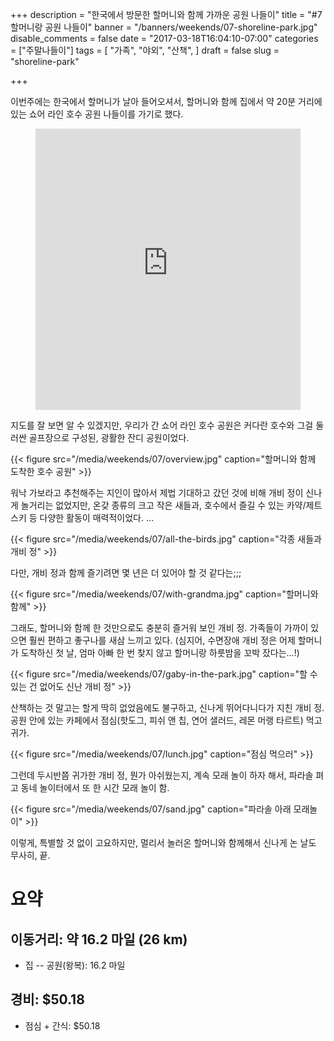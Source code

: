 +++
description = "한국에서 방문한 할머니와 함께 가까운 공원 나들이"
title = "#7 할머니랑 공원 나들이"
banner = "/banners/weekends/07-shoreline-park.jpg"
disable_comments = false
date = "2017-03-18T16:04:10-07:00"
categories = ["주말나들이"]
tags = [
    "가족",
    "야외",
    "산책",
    ]
draft = false
slug = "shoreline-park"

+++

이번주에는 한국에서 할머니가 날아 들어오셔서, 할머니와 함께 집에서 약 20분
거리에 있는 쇼어 라인 호수 공원 나들이를 가기로 했다.

<figure>
<iframe src="https://www.google.com/maps/embed?pb=!1m18!1m12!1m3!1d3168.1881288277796!2d-122.09032274876655!3d37.43266027972413!2m3!1f0!2f0!3f0!3m2!1i1024!2i768!4f13.1!3m3!1m2!1s0x808fba1fa9749f5d%3A0xeefa5cb8d9b8ca6!2sShoreline+Lake+Boathouse!5e0!3m2!1sen!2sus!4v1489878398039"
width="100%" height="450" frameborder="0" style="border:0" allowfullscreen></iframe>
</figure>

지도를 잘 보면 알 수 있겠지만, 우리가 간 쇼어 라인 호수 공원은 커다란 호수와
그걸 둘러싼 골프장으로 구성된, 광활한 잔디 공원이었다.

{{< figure
  src="/media/weekends/07/overview.jpg"
  caption="할머니와 함께 도착한 호수 공원" >}}

워낙 가보라고 추천해주는 지인이 많아서 제법 기대하고 갔던 것에 비해 개비 정이
신나게 놀거리는 없었지만, 온갖 종류의 크고 작은 새들과, 호수에서 즐길 수 있는
카약/제트스키 등 다양한 활동이 매력적이었다. …

{{< figure
  src="/media/weekends/07/all-the-birds.jpg"
  caption="각종 새들과 개비 정" >}}

다만, 개비 정과 함께 즐기려면 몇 년은 더 있어야 할 것 같다는;;;

{{< figure
  src="/media/weekends/07/with-grandma.jpg"
  caption="할머니와 함께" >}}

그래도, 할머니와 함께 한 것만으로도 충분히 즐거워 보인 개비 정.
가족들이 가까이 있으면 훨씬 편하고 좋구나를 새삼 느끼고 있다.
(심지어, 수면장애 개비 정은 어제 할머니가 도착하신 첫 날, 엄마 아빠 한 번 찾지
않고 할머니랑 하룻밤을 꼬박 잤다는…!)

{{< figure
  src="/media/weekends/07/gaby-in-the-park.jpg"
  caption="할 수 있는 건 없어도 신난 개비 정" >}}

산책하는 것 말고는 할게 딱히 없었음에도 불구하고, 신나게 뛰어다니다가 지친
개비 정. 공원 안에 있는 카페에서 점심(핫도그, 피쉬 앤 칩, 연어 샐러드, 레몬 머랭
타르트) 먹고 귀가.

{{< figure
  src="/media/weekends/07/lunch.jpg"
  caption="점심 먹으러" >}}

그런데 두시반쯤 귀가한 개비 정, 뭔가 아쉬웠는지, 계속 모래 놀이 하자 해서,
파라솔 펴고 동네 놀이터에서 또 한 시간 모래 놀이 함.

{{< figure
  src="/media/weekends/07/sand.jpg"
  caption="파라솔 아래 모래놀이" >}}

이렇게, 특별할 것 없이 고요하지만, 멀리서 놀러온 할머니와 함께해서 신나게 논
날도 무사히, 끝.

# 요약

## 이동거리: 약 16.2 마일 (26 km)

- 집 -- 공원(왕복): 16.2 마일

## 경비: $50.18

- 점심 + 간식: $50.18
